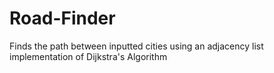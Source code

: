 # Road-Finder
Finds the path between inputted cities using an adjacency list implementation of Dijkstra's Algorithm
